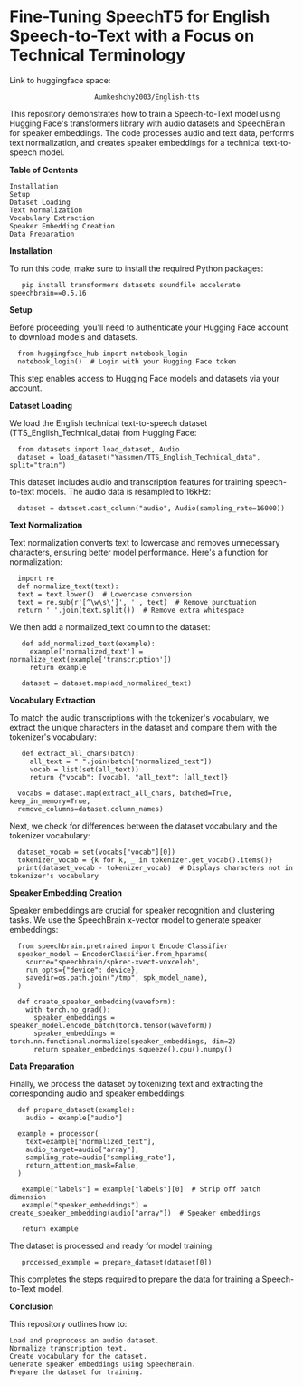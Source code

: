 # Fine-Tuning SpeechT5 for English Speech-to-Text with a Focus on Technical Terminology
Link to huggingface space:

                         Aumkeshchy2003/English-tts

This repository demonstrates how to train a Speech-to-Text model using Hugging Face's transformers library with audio datasets and SpeechBrain for speaker embeddings. The code processes audio and text data, performs text normalization, and creates speaker embeddings for a technical text-to-speech model.

**Table of Contents**

    Installation
    Setup
    Dataset Loading
    Text Normalization
    Vocabulary Extraction
    Speaker Embedding Creation
    Data Preparation

**Installation**

To run this code, make sure to install the required Python packages:

       pip install transformers datasets soundfile accelerate speechbrain==0.5.16

**Setup**

Before proceeding, you'll need to authenticate your Hugging Face account to download models and datasets.

      from huggingface_hub import notebook_login
      notebook_login()  # Login with your Hugging Face token
 
This step enables access to Hugging Face models and datasets via your account.

**Dataset Loading**

We load the English technical text-to-speech dataset (TTS_English_Technical_data) from Hugging Face:


      from datasets import load_dataset, Audio
      dataset = load_dataset("Yassmen/TTS_English_Technical_data", split="train")

This dataset includes audio and transcription features for training speech-to-text models. The audio data is resampled to 16kHz:

      dataset = dataset.cast_column("audio", Audio(sampling_rate=16000))
     
**Text Normalization**

Text normalization converts text to lowercase and removes unnecessary characters, ensuring better model performance. Here's a function for normalization:

      import re
      def normalize_text(text):
      text = text.lower()  # Lowercase conversion
      text = re.sub(r'[^\w\s\']', '', text)  # Remove punctuation
      return ' '.join(text.split())  # Remove extra whitespace

We then add a normalized_text column to the dataset:

       def add_normalized_text(example):
         example['normalized_text'] = normalize_text(example['transcription'])
         return example

       dataset = dataset.map(add_normalized_text)

**Vocabulary Extraction**

To match the audio transcriptions with the tokenizer's vocabulary, we extract the unique characters in the dataset and compare them with the tokenizer's vocabulary:


       def extract_all_chars(batch):
         all_text = " ".join(batch["normalized_text"])
         vocab = list(set(all_text))
         return {"vocab": [vocab], "all_text": [all_text]}

      vocabs = dataset.map(extract_all_chars, batched=True, keep_in_memory=True, 
      remove_columns=dataset.column_names)

Next, we check for differences between the dataset vocabulary and the tokenizer vocabulary:

      dataset_vocab = set(vocabs["vocab"][0])
      tokenizer_vocab = {k for k, _ in tokenizer.get_vocab().items()}
      print(dataset_vocab - tokenizer_vocab)  # Displays characters not in tokenizer's vocabulary
 
**Speaker Embedding Creation**

Speaker embeddings are crucial for speaker recognition and clustering tasks. We use the SpeechBrain x-vector model to generate speaker embeddings:

      from speechbrain.pretrained import EncoderClassifier
      speaker_model = EncoderClassifier.from_hparams(
        source="speechbrain/spkrec-xvect-voxceleb",
        run_opts={"device": device},
        savedir=os.path.join("/tmp", spk_model_name),
      )

      def create_speaker_embedding(waveform):
        with torch.no_grad():
          speaker_embeddings = speaker_model.encode_batch(torch.tensor(waveform))
          speaker_embeddings = torch.nn.functional.normalize(speaker_embeddings, dim=2)
          return speaker_embeddings.squeeze().cpu().numpy()

**Data Preparation**

Finally, we process the dataset by tokenizing text and extracting the corresponding audio and speaker embeddings:

      def prepare_dataset(example):
        audio = example["audio"]

      example = processor(
        text=example["normalized_text"],
        audio_target=audio["array"],
        sampling_rate=audio["sampling_rate"],
        return_attention_mask=False,
      )

       example["labels"] = example["labels"][0]  # Strip off batch dimension
       example["speaker_embeddings"] = create_speaker_embedding(audio["array"])  # Speaker embeddings

       return example

The dataset is processed and ready for model training:

       processed_example = prepare_dataset(dataset[0])

This completes the steps required to prepare the data for training a Speech-to-Text model.


**Conclusion**

This repository outlines how to:

    Load and preprocess an audio dataset.
    Normalize transcription text.
    Create vocabulary for the dataset.
    Generate speaker embeddings using SpeechBrain.
    Prepare the dataset for training.
